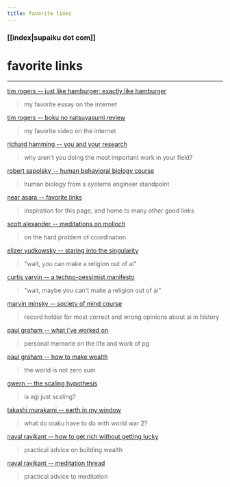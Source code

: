 ```yaml
---
title: favorite links
---
```


### [[index|supaiku dot com]]



<h1 href="" onclick="document.getElementById('darkmode-toggle').click(); return false;">
favorite links   
</h1>

---

[tim rogers -- just like hamburger; exactly like hamburger](https://medium.com/@108/just-like-hamburger-exactly-like-hamburger-5ba6f95c2b32) 
> my favorite essay on the internet

[tim rogers -- boku no natsuyasumi review](https://www.youtube.com/watch?v=779coR-XPTw)
> my favorite video on the internet

[richard hamming -- you and your research](https://gwern.net/doc/science/1986-hamming)
> why aren't you doing the most important work in your field?

[robert sapolsky -- human behavioral biology course](https://www.youtube.com/watch?v=NNnIGh9g6fA)
> human biology from a systems engineer standpoint

[near asara -- favorite links](https://near.blog/my-favorite-links/)
> inspiration for this page, and home to many other good links

[scott alexander -- meditations on molloch](https://slatestarcodex.com/2014/07/30/meditations-on-moloch/)
> on the hard problem of coordination

[elizer yudkowsky -- staring into the singularity](http://www.fairpoint.net/~jpierce/staring_into_the_singularity.htm)
> "wait, you can make a religion out of ai"

[curtis yarvin --  a techno-pessimist manifesto](https://graymirror.substack.com/p/a-techno-pessimist-manifesto)
> "wait, maybe you can't make a religion out of ai"

[marvin minsky -- society of mind course](https://www.youtube.com/watch?v=-pb3z2w9gdg&list=plul4u3cngp61e-vncdv0w5xpsibynjdku)
> record holder for most correct and wrong opinions about ai in history

[paul graham -- what i've worked on](https://paulgraham.com/worked.html)
> personal memorie on the life and work of pg

[paul graham -- how to make wealth](https://paulgraham.com/wealth.html)
> the world is not zero sum

[gwern -- the scaling hypothesis](https://gwern.net/scaling-hypothesis)
> is agi just scaling?

[takashi murakami -- earth in my window](https://gwern.net/doc/anime/eva/little-boy/2005-murakami)
> what do otaku have to do with world war 2?

[naval ravikant -- how to get rich without getting lucky](https://x.com/naval/status/1002103360646823936)
> practical advice on building wealth

[naval ravikant -- meditation thread](https://x.com/naval/status/1261481222359801856)
> practical advice to meditation

